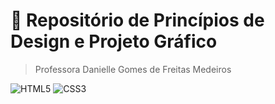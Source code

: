 # 📁 Repositório de **Princípios de Design e Projeto Gráfico** 

> Professora Danielle Gomes de Freitas Medeiros

![HTML5](https://img.shields.io/badge/html5-%23E34F26.svg?style=for-the-badge&logo=html5&logoColor=white) 
![CSS3](https://img.shields.io/badge/css3-%231572B6.svg?style=for-the-badge&logo=css3&logoColor=white)
